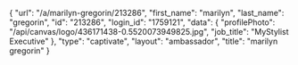 {
    "url": "\/a\/marilyn-gregorin\/213286",
    "first_name": "marilyn",
    "last_name": "gregorin",
    "id": "213286",
    "login_id": "1759121",
    "data": {
        "profilePhoto": "\/api\/canvas\/logo\/436171438-0.5520073949825.jpg",
        "job_title": "MyStylist Executive"
    },
    "type": "captivate",
    "layout": "ambassador",
    "title": "marilyn gregorin"
}